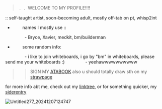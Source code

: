> ﹒﹒ WELCOME TO MY PROFILE!!!!
> 
 :: self-taught artist, soon-becoming adult, mostly off-tab on pt, whisp2int

- ⠀⠀⠀names I mostly use ::

⠀⠀⠀⠀⠀⠀- Bryce, Xavier, medkit, bm/builderman

- ⠀⠀⠀some random info:

⠀⠀⠀⠀⠀⠀- i like to join whiteboards, i go by "bm" in whiteboards, please send me your whiteboards :)
⠀⠀⠀⠀⠀⠀- yeehawwwwwwwwww

>> SIGN MY [ATABOOK](https://poweringimagination.atabook.org/) also u should totally draw sth on my [strawpage](https://powering-imagination.straw.page/)

for more info abt me, check out my [linktree](https://linktr.ee/medkit39), or for something quicker, my [siderentry](https://rentry.co/buiIderman)

![Untitled277_20241207124747](https://github.com/user-attachments/assets/2b60c3b8-753d-42d4-82de-7455825aabd8)
